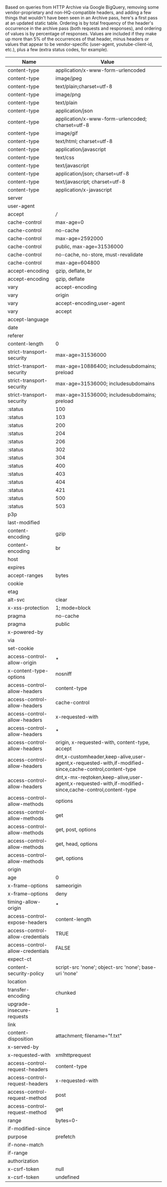 Based on queries from HTTP Archive via Google BigQuery, removing some vendor-proprietary and non-HQ-compatible headers, and adding a few things that wouldn't have been seen in an Archive pass, here's a first pass at an updated static table.
Ordering is by total frequency of the header's occurrence in the archive pass (both requests and responses), and ordering of values is by percentage of responses.  Values are included if they make up more than 5% of the occurrences of that header, minus headers or values that appear to be vendor-specific (user-agent, youtube-client-id, etc.), plus a few (extra status codes, for example).

| Name                             | Value                                                                                                  |
| -------------------------------- | ------------------------------------------------------------------------------------------------------ |
| content-type                     | application/x-www-form-urlencoded                                                                      |
| content-type                     | image/jpeg                                                                                             |
| content-type                     | text/plain;charset=utf-8                                                                               |
| content-type                     | image/png                                                                                              |
| content-type                     | text/plain                                                                                             |
| content-type                     | application/json                                                                                       |
| content-type                     | application/x-www-form-urlencoded; charset=utf-8                                                       |
| content-type                     | image/gif                                                                                              |
| content-type                     | text/html; charset=utf-8                                                                               |
| content-type                     | application/javascript                                                                                 |
| content-type                     | text/css                                                                                               |
| content-type                     | text/javascript                                                                                        |
| content-type                     | application/json; charset=utf-8                                                                        |
| content-type                     | text/javascript; charset=utf-8                                                                         |
| content-type                     | application/x-javascript                                                                               |
| server                           |                                                                                                        |
| user-agent                       |                                                                                                        |
| accept                           | */*                                                                                                    |
| cache-control                    | max-age=0                                                                                              |
| cache-control                    | no-cache                                                                                               |
| cache-control                    | max-age=2592000                                                                                        |
| cache-control                    | public, max-age=31536000                                                                               |
| cache-control                    | no-cache, no-store, must-revalidate                                                                    |
| cache-control                    | max-age=604800                                                                                         |
| accept-encoding                  | gzip, deflate, br                                                                                      |
| accept-encoding                  | gzip, deflate                                                                                          |
| vary                             | accept-encoding                                                                                        |
| vary                             | origin                                                                                                 |
| vary                             | accept-encoding,user-agent                                                                             |
| vary                             | accept                                                                                                 |
| accept-language                  |                                                                                                        |
| date                             |                                                                                                        |
| referer                          |                                                                                                        |
| content-length                   | 0                                                                                                      |
| strict-transport-security        | max-age=31536000                                                                                       |
| strict-transport-security        | max-age=10886400; includesubdomains; preload                                                           |
| strict-transport-security        | max-age=31536000; includesubdomains                                                                    |
| strict-transport-security        | max-age=31536000; includesubdomains; preload                                                           |
| :status                          | 100                                                                                                    |
| :status                          | 103                                                                                                    |
| :status                          | 200                                                                                                    |
| :status                          | 204                                                                                                    |
| :status                          | 206                                                                                                    |
| :status                          | 302                                                                                                    |
| :status                          | 304                                                                                                    |
| :status                          | 400                                                                                                    |
| :status                          | 403                                                                                                    |
| :status                          | 404                                                                                                    |
| :status                          | 421                                                                                                    |
| :status                          | 500                                                                                                    |
| :status                          | 503                                                                                                    |
| p3p                              |                                                                                                        |
| last-modified                    |                                                                                                        |
| content-encoding                 | gzip                                                                                                   |
| content-encoding                 | br                                                                                                     |
| host                             |                                                                                                        |
| expires                          |                                                                                                        |
| accept-ranges                    | bytes                                                                                                  |
| cookie                           |                                                                                                        |
| etag                             |                                                                                                        |
| alt-svc                          | clear                                                                                                  |
| x-xss-protection                 | 1; mode=block                                                                                          |
| pragma                           | no-cache                                                                                               |
| pragma                           | public                                                                                                 |
| x-powered-by                     |                                                                                                        |
| via                              |                                                                                                        |
| set-cookie                       |                                                                                                        |
| access-control-allow-origin      | *                                                                                                      |
| x-content-type-options           | nosniff                                                                                                |
| access-control-allow-headers     | content-type                                                                                           |
| access-control-allow-headers     | cache-control                                                                                          |
| access-control-allow-headers     | x-requested-with                                                                                       |
| access-control-allow-headers     | *                                                                                                      |
| access-control-allow-headers     | origin, x-requested-with, content-type, accept                                                         |
| access-control-allow-headers     | dnt,x-customheader,keep-alive,user-agent,x-requested-with,if-modified-since,cache-control,content-type |
| access-control-allow-headers     | dnt,x-mx-reqtoken,keep-alive,user-agent,x-requested-with,if-modified-since,cache-control,content-type  |
| access-control-allow-methods     | options                                                                                                |
| access-control-allow-methods     | get                                                                                                    |
| access-control-allow-methods     | get, post, options                                                                                     |
| access-control-allow-methods     | get, head, options                                                                                     |
| access-control-allow-methods     | get, options                                                                                           |
| origin                           |                                                                                                        |
| age                              | 0                                                                                                      |
| x-frame-options                  | sameorigin                                                                                             |
| x-frame-options                  | deny                                                                                                   |
| timing-allow-origin              | *                                                                                                      |
| access-control-expose-headers    | content-length                                                                                         |
| access-control-allow-credentials | TRUE                                                                                                   |
| access-control-allow-credentials | FALSE                                                                                                  |
| expect-ct                        |                                                                                                        |
| content-security-policy          | script-src 'none'; object-src 'none'; base-uri 'none'                                                  |
| location                         |                                                                                                        |
| transfer-encoding                | chunked                                                                                                |
| upgrade-insecure-requests        | 1                                                                                                      |
| link                             |                                                                                                        |
| content-disposition              | attachment; filename="f.txt"                                                                           |
| x-served-by                      |                                                                                                        |
| x-requested-with                 | xmlhttprequest                                                                                         |
| access-control-request-headers   | content-type                                                                                           |
| access-control-request-headers   | x-requested-with                                                                                       |
| access-control-request-method    | post                                                                                                   |
| access-control-request-method    | get                                                                                                    |
| range                            | bytes=0-                                                                                               |
| if-modified-since                |                                                                                                        |
| purpose                          | prefetch                                                                                               |
| if-none-match                    |                                                                                                        |
| if-range                         |                                                                                                        |
| authorization                    |                                                                                                        |
| x-csrf-token                     | null                                                                                                   |
| x-csrf-token                     | undefined                                                                                              |
